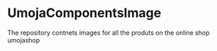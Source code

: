 # UmojaComponentsImage
The repository contnets images for all the produts on the online shop umojashop
